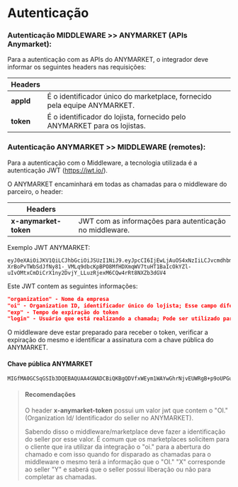 # Autenticação

### Autenticação MIDDLEWARE >> ANYMARKET (APIs Anymarket):

Para a autenticação com as APIs do ANYMARKET, o integrador deve informar os seguintes headers nas requisições:

|Headers||
|-------|--|
|**appId**| É o identificador único do marketplace, fornecido pela equipe ANYMARKET. |
|**token**| É o identificador do lojista, fornecido pelo ANYMARKET para os lojistas. |


### Autenticação ANYMARKET >> MIDDLEWARE (remotes):

Para a autenticação com o Middleware, a tecnologia utilizada é a autenticação JWT (https://jwt.io/). 

O ANYMARKET encaminhará em todas as chamadas para o middleware do parceiro, o header:

|Headers||
|-------|--|
|**x-anymarket-token** | JWT com as informações para autenticação no middleware. |


Exemplo JWT ANYMARKET:

``` Jwt
eyJ0eXAiOiJKV1QiLCJhbGciOiJSUzI1NiJ9.eyJpcCI6IjEwLjAuOS4xNzIiLCJvcmdhbml6YXRpb24iOiJBTllNQVJLRVQgVGVzdGUgLSBCcmFzaWwiLCJvaSI6IjIyNDQ5NTA0LiIsImV4cCI6MTYxMjc5MTI2NCwibG9naW4iOiJkYW5pbG8ub2xpdmVpcmFAZGIxLmNvbS5iciJ9.FKF8wRb97xZmpakGbkoYfO0cjIkj48rwcis4DOGlUEh4cD98sFRJTVfrmMOaAe-XrBoPvTWbSdJfNy81-_VMLq9dbcKpBPO8MfHDXmqWV7tuHT1BaIcOkYZl-uIvOMtxCmDiCrX1ny2DvjY_LLuzRjexM6CQw4rRt8NXZb3dGV4
```

Este JWT contem as seguintes informações:

``` Json
"organization" - Nome da empresa
"oi" - Organization ID, identificador único do lojista; Esse campo diferencia os sellers
"exp" - Tempo de expiração do token
"login" - Usuário que está realizando a chamada; Pode ser utilizado para fins de auditoria
```
O middleware deve estar preparado para receber o token, verificar a expiração do mesmo e identificar a assinatura com a chave pública do ANYMARKET.

#### Chave pública ANYMARKET

``` Token
MIGfMA0GCSqGSIb3DQEBAQUAA4GNADCBiQKBgQDVfxWEym1WAYwGhrNjvEUWRgB+p9oUPGu59yePzUT+I/d+C2x9xjURa/Zc+VVZsK2OrHga1+4X4iO1q+nWhmXkD5VysCaJ9vf7IVntWogFpaBauG2EI7J93Y/sKUBxwxSDZPKhovsaM3DxoNCfW4lUHAWnlIuzPx302TBGtfCpUwIDAQAB
```


>#### Recomendações
>
>O header **x-anymarket-token** possui um valor jwt que contem o "OI." (Organization Id/ Identificador do seller no ANYMARKET). 
>
>Sabendo disso o middleware/marketplace deve fazer a identificação do seller por esse valor. É comum que os marketplaces solicitem para o cliente que ira utilizar da integração o "oi." para a abertura do chamado e com isso quando for disparado as chamadas para o middleware o mesmo terá a informação que o "OI." "X" corresponde ao seller "Y" e saberá que o seller possui liberação ou não para completar as chamadas.